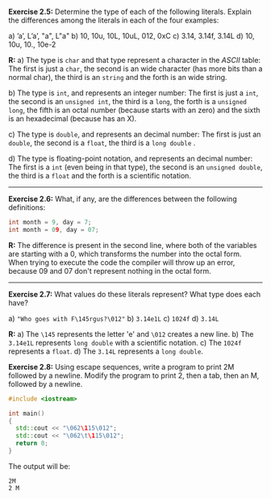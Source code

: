 **Exercise 2.5:** Determine the type of each of the following literals. Explain the differences
among the literals in each of the four examples:

a) ’a’, L’a’, "a", L"a"
b) 10, 10u, 10L, 10uL, 012, 0xC
c) 3.14, 3.14f, 3.14L
d) 10, 10u, 10., 10e-2

**R:** a) The type is `char` and that type represent a character in the *ASCII* table: The first is just a `char`, the second is an wide character (has more bits than a normal char), the third is an `string` and the forth is an wide string.

b) The type is `int`, and represents an integer number: The first is just a `int`, the second is an `unsigned int`, the third is a `long`, the forth is a `unsigned long`, the fifth is an octal number (because starts with an zero) and the sixth is an hexadecimal (because has an X).

c) The type is `double`, and represents an decimal number: The first is just an `double`, the second is a `float`, the third is a `long double` .

d) The type is floating-point notation, and represents an decimal number: The first is a `int` (even being in that type), the second is an `unsigned double`, the third is a `float` and the forth is a scientific notation.

___

**Exercise 2.6:** What, if any, are the differences between the following definitions:
```c++
int month = 9, day = 7;
int month = 09, day = 07;
```

**R:** The difference is present in the second line, where both of the variables are starting with a 0, which transforms the number into the octal form. When trying to execute the code the compiler will throw up an error, because 09 and 07 don't represent nothing in the octal form. 

___

**Exercise 2.7:** What values do these literals represent? What type does each have?

a) `"Who goes with F\145rgus?\012"`
b) `3.14e1L`
c) `1024f`
d) `3.14L`

**R:** a) The `\145` represents the letter 'e' and `\012` creates a new line.
b) The `3.14e1L` represents `long double` with a scientific notation.
c) The `1024f` represents a `float`.
d) The `3.14L` represents a `long double`.

**Exercise 2.8:** Using escape sequences, write a program to print 2M followed by a newline.
Modify the program to print 2, then a tab, then an M, followed by a newline.

```c++
#include <iostream>

int main()
{
  std::cout << "\062\115\012";
  std::cout << "\062\t\115\012";
  return 0;
}
```

The output will be:

```
2M
2 M

```